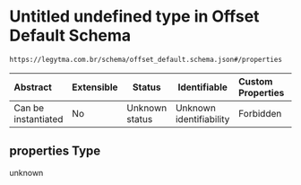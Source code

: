 # Untitled undefined type in Offset Default Schema

```txt
https://legytma.com.br/schema/offset_default.schema.json#/properties
```




| Abstract            | Extensible | Status         | Identifiable            | Custom Properties | Additional Properties | Access Restrictions | Defined In                                                                                  |
| :------------------ | ---------- | -------------- | ----------------------- | :---------------- | --------------------- | ------------------- | ------------------------------------------------------------------------------------------- |
| Can be instantiated | No         | Unknown status | Unknown identifiability | Forbidden         | Allowed               | none                | [offset_default.schema.json\*](../schema/offset_default.schema.json "open original schema") |

## properties Type

unknown
